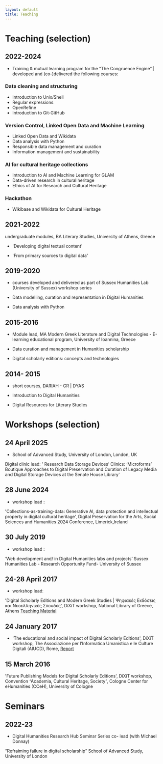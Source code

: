 ```yaml
---
layout: default
title: Teaching
---
```


# Teaching (selection)

## 2022-2024

- Training & mutual learning program for the “The Congruence Engine” | developed and (co-)delivered the following courses:


### Data cleaning and structuring

  
- Introduction to Unix/Shell
- Regular expressions
- OpenRefine 
- Introduction to Git-GitHub


### Version Control, Linked Open Data and Machine Learning
  
- Linked Open Data and Wikidata
- Data analysis with Python 
- Responsible data management and curation
- Information management and sustainability
	

### AI for cultural heritage collections
 
- Introduction to AI and Machine Learning for GLAM
- Data-driven research in cultural heritage
- Ethics of AI for Research and Cultural Heritage


### Hackathon
 
- Wikibase and Wikidata for Cultural Heritage



## 2021-2022

undergraduate modules, BA Literary Studies, University of Athens, Greece
  
- 'Developing digital textual content'  

- 'From primary sources to digital data'


   
## 2019-2020

- courses developed and delivered as part of Sussex Humanities Lab (University of Sussex) workshop series 

- Data modelling, curation and representation in Digital Humanities
- Data analysis with Python

## 2015-2016

- Module lead, MA Modern Greek Literature and Digital Technologies - E-learning educational program, University of Ioannina, Greece


- Data curation and management in Humanities scholarship 
- Digital scholarly editions: concepts and technologies


## 2014- 2015
 
 - short courses, DARIAH - GR | DYAS
 
- Introduction to Digital Humanities 
- Digital Resources for Literary Studies
 

# Workshops (selection)



## 24 April 2025

- School of Advanced Study, University of London, London, UK 

Digital clinic lead: 
' Research Data Storage Devices’ Clinics: ‘Microforms’ Boutique Approaches to Digital Preservation and Curation of Legacy Media and Digital Storage Devices at the Senate House Library'


## 28 June 2024

- workshop lead :

 'Collections-as-training-data:  Generative AI, data protection and intellectual property in digital cultural heritage', Digital Preservation for the Arts, Social Sciences and Humanities  2024 Conference, Limerick,Ireland

  
## 30 July 2019


- workshop lead : 

‘Web development and/ in Digital Humanities labs and projects’ 
Sussex Humanities Lab - Research Opportunity Fund- University of Sussex 
 
    
## 24-28 April 2017

  
- workshop lead:

'Digital Scholarly Editions and Modern Greek Studies | Ψηφιακές Εκδόσεις και Νεοελληνικές Σπουδές', DiXiT workshop,  National Library of Greece, Athens  <a href = "https://dixit-eu.github.io/Digital-Scholarly-EditionsGR-workshop/">  Teaching Material </a>


## 24 January 2017


- 'The educational and social impact of Digital Scholarly Editions', DiXiT workshop, The Associazione per l’Informatica Umanistica e le Culture Digitali (AIUCD), Rome,  <a href="https://dixit.hypotheses.org/1268"> Report </a>
 
## 15 March 2016

'Future Publishing Models for Digital Scholarly Editions', DiXiT workshop, Convention “Academia, Cultural Heritage, Society”, Cologne Center for eHumanities (CCeH), University of Cologne


# Seminars

  
## 2022-23


- Digital Humanities Research Hub Seminar Series co- lead (with Michael Donnay)

“Refraiming failure in digital scholarship”
School of Advanced Study, University of London



